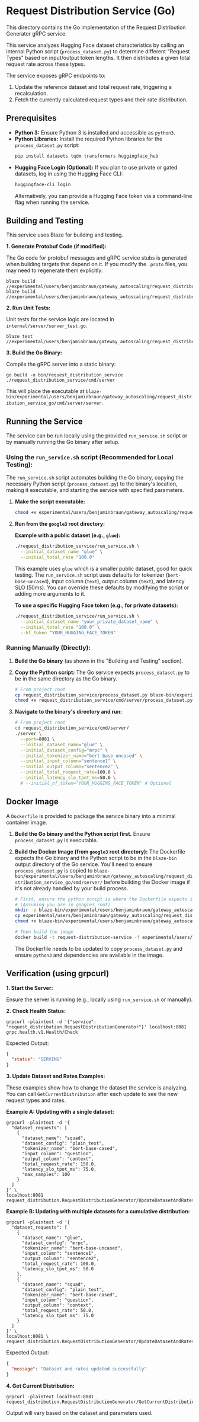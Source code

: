 # Request Distribution Service (Go)

This directory contains the Go implementation of the Request Distribution Generator gRPC service.

This service analyzes Hugging Face dataset characteristics by calling an internal Python script (`process_dataset.py`) to determine different "Request Types" based on input/output token lengths. It then distributes a given total request rate across these types.

The service exposes gRPC endpoints to:
1.  Update the reference dataset and total request rate, triggering a recalculation.
2.  Fetch the currently calculated request types and their rate distribution.

## Prerequisites

*   **Python 3:** Ensure Python 3 is installed and accessible as `python3`.
*   **Python Libraries:** Install the required Python libraries for the `process_dataset.py` script:
    ```bash
    pip install datasets tqdm transformers huggingface_hub
    ```
*   **Hugging Face Login (Optional):** If you plan to use private or gated datasets, log in using the Hugging Face CLI:
    ```bash
    huggingface-cli login
    ```
    Alternatively, you can provide a Hugging Face token via a command-line flag when running the service.

## Building and Testing

This service uses Blaze for building and testing.

**1. Generate Protobuf Code (if modified):**

The Go code for protobuf messages and gRPC service stubs is generated when building targets that depend on it. If you modify the `.proto` files, you may need to regenerate them explicitly:

```shell
blaze build //experimental/users/benjaminbraun/gateway_autoscaling/request_distribution_service_go/proto:request_distribution_go_proto
blaze build //experimental/users/benjaminbraun/gateway_autoscaling/request_distribution_service_go/proto:request_distribution_go_grpc
```

**2. Run Unit Tests:**

Unit tests for the service logic are located in `internal/server/server_test.go`.

```shell
blaze test //experimental/users/benjaminbraun/gateway_autoscaling/request_distribution_service_go/internal/server:server_test
```

**3. Build the Go Binary:**

Compile the gRPC server into a static binary:

```shell
go build -o bin/request_distribution_service ./request_distribution_service/cmd/server
```

This will place the executable at `blaze-bin/experimental/users/benjaminbraun/gateway_autoscaling/request_distribution_service_go/cmd/server/server`.

## Running the Service

The service can be run locally using the provided `run_service.sh` script or by manually running the Go binary after setup.

### Using the `run_service.sh` script (Recommended for Local Testing):

The `run_service.sh` script automates building the Go binary, copying the necessary Python script (`process_dataset.py`) to the binary's location, making it executable, and starting the service with specified parameters.

1.  **Make the script executable:**

    ```bash
    chmod +x experimental/users/benjaminbraun/gateway_autoscaling/request_distribution_service_go/run_service.sh
    ```
2.  **Run from the `google3` root directory:**

    **Example with a public dataset (e.g., `glue`):**

    ```bash
    ./request_distribution_service/run_service.sh \
      --initial_dataset_name "glue" \
      --initial_total_rate "100.0"
    ```
    This example uses `glue` which is a smaller public dataset, good for quick testing. The `run_service.sh` script uses defaults for tokenizer (`bert-base-uncased`), input column (`text`), output column (`text`), and latency SLO (50ms). You can override these defaults by modifying the script or adding more arguments to it.

    **To use a specific Hugging Face token (e.g., for private datasets):**
    
    ```bash
    ./request_distribution_service/run_service.sh \
      --initial_dataset_name "your_private_dataset_name" \
      --initial_total_rate "100.0" \
      --hf_token "YOUR_HUGGING_FACE_TOKEN"
    ```

### Running Manually (Directly):

1.  **Build the Go binary** (as shown in the "Building and Testing" section).
2.  **Copy the Python script:** The Go service expects `process_dataset.py` to be in the same directory as the Go binary.

    ```bash
    # From project root
    cp request_distribution_service/process_dataset.py blaze-bin/experimental/users/benjaminbraun/gateway_autoscaling/request_distribution_service_go/cmd/server/
    chmod +x request_distribution_service/cmd/server/process_dataset.py
    ```
3.  **Navigate to the binary's directory and run:**

    ```bash
    # From project root
    cd request_distribution_service/cmd/server/
    ./server \
      --port=8081 \
      --initial_dataset_name="glue" \
      --initial_dataset_config="mrpc" \
      --initial_tokenizer_name="bert-base-uncased" \
      --initial_input_column="sentence1" \
      --initial_output_column="sentence2" \
      --initial_total_request_rate=100.0 \
      --initial_latency_slo_tpot_ms=50.0 \
      # --initial_hf_token="YOUR_HUGGING_FACE_TOKEN" # Optional
    ```

## Docker Image

A `Dockerfile` is provided to package the service binary into a minimal container image.

1.  **Build the Go binary and the Python script first.** Ensure `process_dataset.py` is executable.
2.  **Build the Docker Image (from `google3` root directory):**
    The Dockerfile expects the Go binary and the Python script to be in the `blaze-bin` output directory of the Go service.
    You'll need to ensure `process_dataset.py` is copied to `blaze-bin/experimental/users/benjaminbraun/gateway_autoscaling/request_distribution_service_go/cmd/server/` before building the Docker image if it's not already handled by your build process.

    ```bash
    # First, ensure the python script is where the Dockerfile expects it:
    # (Assuming you are in google3 root)
    mkdir -p blaze-bin/experimental/users/benjaminbraun/gateway_autoscaling/request_distribution_service_go/cmd/server/
    cp experimental/users/benjaminbraun/gateway_autoscaling/request_distribution_service_go/process_dataset.py blaze-bin/experimental/users/benjaminbraun/gateway_autoscaling/request_distribution_service_go/cmd/server/
    chmod +x blaze-bin/experimental/users/benjaminbraun/gateway_autoscaling/request_distribution_service_go/cmd/server/process_dataset.py

    # Then build the image
    docker build -t request-distribution-service -f experimental/users/benjaminbraun/gateway_autoscaling/request_distribution_service_go/Dockerfile .
    ```
    The Dockerfile needs to be updated to copy `process_dataset.py` and ensure `python3` and dependencies are available in the image.

## Verification (using grpcurl)

**1. Start the Server:**

Ensure the server is running (e.g., locally using `run_service.sh` or manually).

**2. Check Health Status:**

```shell
grpcurl -plaintext -d '{"service": "request_distribution.RequestDistributionGenerator"}' localhost:8081 grpc.health.v1.Health/Check
```
Expected Output:

```json
{
  "status": "SERVING"
}
```

**3. Update Dataset and Rates Examples:**

These examples show how to change the dataset the service is analyzing. You can call `GetCurrentDistribution` after each update to see the new request types and rates.

**Example A: Updating with a single dataset:**

```shell
grpcurl -plaintext -d '{
  "dataset_requests": [
    {
      "dataset_name": "squad",
      "dataset_config": "plain_text",
      "tokenizer_name": "bert-base-cased",
      "input_column": "question",
      "output_column": "context",
      "total_request_rate": 150.0,
      "latency_slo_tpot_ms": 75.0,
      "max_samples": 100
    }
  ]
}' \
localhost:8081 request_distribution.RequestDistributionGenerator/UpdateDatasetAndRates
```

**Example B: Updating with multiple datasets for a cumulative distribution:**

```shell
grpcurl -plaintext -d '{
  "dataset_requests": [
    {
      "dataset_name": "glue",
      "dataset_config": "mrpc",
      "tokenizer_name": "bert-base-uncased",
      "input_column": "sentence1",
      "output_column": "sentence2",
      "total_request_rate": 100.0,
      "latency_slo_tpot_ms": 50.0
    },
    {
      "dataset_name": "squad",
      "dataset_config": "plain_text",
      "tokenizer_name": "bert-base-cased",
      "input_column": "question",
      "output_column": "context",
      "total_request_rate": 50.0,
      "latency_slo_tpot_ms": 75.0
    }
  ]
}' \
localhost:8081 \
request_distribution.RequestDistributionGenerator/UpdateDatasetAndRates
```

Expected Output:

```json
{
  "message": "Dataset and rates updated successfully"
}
```

**4. Get Current Distribution:**

```shell
grpcurl -plaintext localhost:8081 request_distribution.RequestDistributionGenerator/GetCurrentDistribution
```
Output will vary based on the dataset and parameters used.

